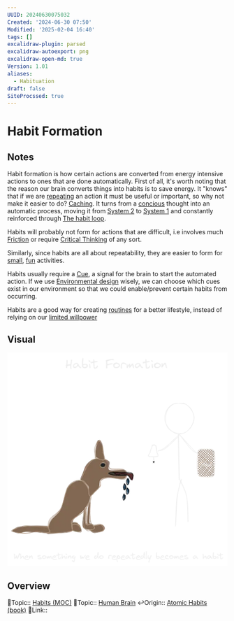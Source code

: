 ```yaml
---
UUID: 20240630075032
Created: '2024-06-30 07:50'
Modified: '2025-02-04 16:40'
tags: []
excalidraw-plugin: parsed
excalidraw-autoexport: png
excalidraw-open-md: true
Version: 1.01
aliases:
  - Habituation
draft: false
SiteProcssed: true
---
```


# Habit Formation

## Notes

Habit formation is how certain actions are converted from energy intensive actions to ones that are done automatically. First of all, it's worth noting that the reason our brain converts things into habits is to save energy. It "knows" that if we are [repeating](/notes/spaced-repetition.md) an action it must be useful or important, so why not make it easier to do? [Caching](/notes/caching.md). It turns from a [concious](/notes/working-memory.md) thought into an automatic process, moving it from [System 2](/notes/system-2.md) to [System 1](/notes/system-1.md) and constantly reinforced through [The habit loop](/notes/the-habit-loop.md).

Habits will probably not form for actions that are difficult, i.e involves much [Friction](/notes/friction.md) or require [Critical Thinking](/notes/critical-thinking.md) of any sort.

Similarly, since habits are all about repeatability, they are easier to form for [small](/notes/start-small.md), [fun](/notes/gamification.md) activities.

Habits usually require a [Cue](/notes/priming.md), a signal for the brain to start the automated action. If we use [Environmental design](/notes/nudge.md) wisely, we can choose which cues exist in our environment so that we could enable/prevent certain habits from occurring.

Habits are a good way for creating [routines](/notes/trust-the-process.md) for a better lifestyle, instead of relying on our [limited willpower](/notes/willpower-is-limited.md)

## Visual

![Habit formation.webp](/notes/habit-formation.webp)

## Overview
🔼Topic:: [Habits (MOC)](/mocs/habits-moc.md)
🔼Topic:: [Human Brain](/notes/human-brain.md)
↩️Origin:: [Atomic Habits (book)](/books/atomic-habits-book.md)
🔗Link::

